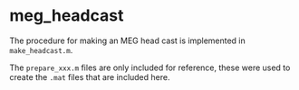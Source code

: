 # meg_headcast

The procedure for making an MEG head cast is implemented in `make_headcast.m`.  

The `prepare_xxx.m` files are only included for reference, these were used to create the `.mat` files that are included here. 
